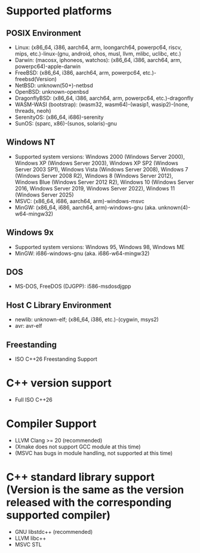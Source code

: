 # Supported platforms

## POSIX Environment
* Linux: (x86\_64, i386, aarch64, arm, loongarch64, powerpc64, riscv, mips, etc.)-linux-(gnu, android, ohos, musl, llvm, mlibc, uclibc, etc.)
* Darwin: (macosx, iphoneos, watchos): (x86\_64, i386, aarch64, arm, powerpc64)-apple-darwin
* FreeBSD: (x86\_64, i386, aarch64, arm, powerpc64, etc.)-freebsd(Version)
* NetBSD: unknown(50+)-netbsd
* OpenBSD: unknown-openbsd
* DragonflyBSD: (x86\_64, i386, aarch64, arm, powerpc64, etc.)-dragonfly
* WASM-WASI (bootstrap): (wasm32, wasm64)-(wasip1, wasip2)-(none, threads, neoh)
* SerenityOS: (x86\_64, i686)-serenity
* SunOS: (sparc, x86)-(sunos, solaris)-gnu

## Windows NT
* Supported system versions: Windows 2000 (Windows Server 2000), Windows XP (Windows Server 2003), Windows XP SP2 (Windows Server 2003 SP1), Windows Vista (Windows Server 2008), Windows 7 (Windows Server 2008 R2), Windows 8 (Windows Server 2012), Windows Blue (Windows Server 2012 R2), Windows 10 (Windows Server 2016, Windows Server 2019, Windows Server 2022), Windows 11 (Windows Server 2025)
* MSVC: (x86\_64, i686, aarch64, arm)-windows-msvc
* MinGW: (x86\_64, i686, aarch64, arm)-windows-gnu (aka. unknown(4)-w64-mingw32)

## Windows 9x
* Supported system versions: Windows 95, Windows 98, Windows ME
* MinGW: i686-windows-gnu (aka. i686-w64-mingw32)

## DOS
* MS-DOS, FreeDOS (DJGPP): i586-msdosdjgpp

## Host C Library Environment
* newlib: unknown-elf; (x86\_64, i386, etc.)-(cygwin, msys2)
* avr: avr-elf

## Freestanding
* ISO C++26 Freestanding Support

# C++ version support
- Full ISO C++26

# Compiler Support
- LLVM Clang >= 20 (recommended)
- (Xmake does not support GCC module at this time)
- (MSVC has bugs in module handling, not supported at this time)

# C++ standard library support (Version is the same as the version released with the corresponding supported compiler)
- GNU libstdc++ (recommended)
- LLVM libc++
- MSVC STL
